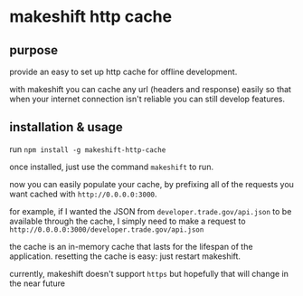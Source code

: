 # makeshift http cache

## purpose

provide an easy to set up http cache for offline development.

with makeshift you can cache any url (headers and response) easily so that when your internet connection isn't reliable you can still develop features.

## installation & usage

run `npm install -g makeshift-http-cache`

once installed, just use the command `makeshift` to run.

now you can easily populate your cache, by prefixing all of the requests you want cached with `http://0.0.0.0:3000`.

for example, if I wanted the JSON from `developer.trade.gov/api.json` to be available through the cache, I simply need to make a request to `http://0.0.0.0:3000/developer.trade.gov/api.json`

the cache is an in-memory cache that lasts for the lifespan of the application. resetting the cache is easy: just restart makeshift.

currently, makeshift doesn't support `https` but hopefully that will change in the near future
